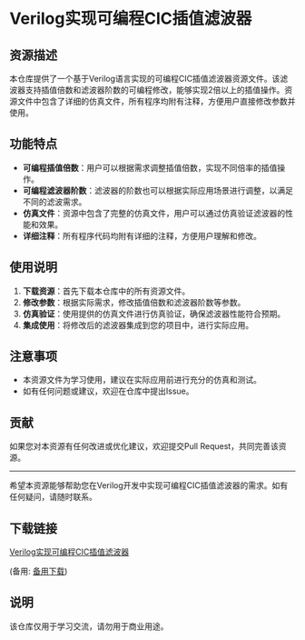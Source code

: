 # Verilog实现可编程CIC插值滤波器

## 资源描述

本仓库提供了一个基于Verilog语言实现的可编程CIC插值滤波器资源文件。该滤波器支持插值倍数和滤波器阶数的可编程修改，能够实现2倍以上的插值操作。资源文件中包含了详细的仿真文件，所有程序均附有注释，方便用户直接修改参数并使用。

## 功能特点

- **可编程插值倍数**：用户可以根据需求调整插值倍数，实现不同倍率的插值操作。
- **可编程滤波器阶数**：滤波器的阶数也可以根据实际应用场景进行调整，以满足不同的滤波需求。
- **仿真文件**：资源中包含了完整的仿真文件，用户可以通过仿真验证滤波器的性能和效果。
- **详细注释**：所有程序代码均附有详细的注释，方便用户理解和修改。

## 使用说明

1. **下载资源**：首先下载本仓库中的所有资源文件。
2. **修改参数**：根据实际需求，修改插值倍数和滤波器阶数等参数。
3. **仿真验证**：使用提供的仿真文件进行仿真验证，确保滤波器性能符合预期。
4. **集成使用**：将修改后的滤波器集成到您的项目中，进行实际应用。

## 注意事项

- 本资源文件为学习使用，建议在实际应用前进行充分的仿真和测试。
- 如有任何问题或建议，欢迎在仓库中提出Issue。

## 贡献

如果您对本资源有任何改进或优化建议，欢迎提交Pull Request，共同完善该资源。

---

希望本资源能够帮助您在Verilog开发中实现可编程CIC插值滤波器的需求。如有任何疑问，请随时联系。

## 下载链接
[Verilog实现可编程CIC插值滤波器](https://pan.quark.cn/s/d407d8f9d276) 

(备用: [备用下载](https://pan.baidu.com/s/1jHItk7-eMi1skNZp2VJyjQ?pwd=1234))

## 说明

该仓库仅用于学习交流，请勿用于商业用途。
